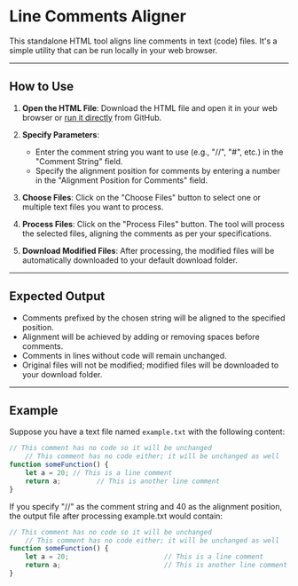 # Line Comments Aligner

This standalone HTML tool aligns line comments in text (code) files. It's a simple utility that can be run locally in your web browser.

---

## How to Use

1. **Open the HTML File**: Download the HTML file and open it in your web browser or [run it directly](https://danebae.github.io/aligner) from GitHub.

2. **Specify Parameters**: 
   - Enter the comment string you want to use (e.g., "//", "#", etc.) in the "Comment String" field.
   - Specify the alignment position for comments by entering a number in the "Alignment Position for Comments" field.

3. **Choose Files**: Click on the "Choose Files" button to select one or multiple text files you want to process.

4. **Process Files**: Click on the "Process Files" button. The tool will process the selected files, aligning the comments as per your specifications.

5. **Download Modified Files**: After processing, the modified files will be automatically downloaded to your default download folder.

---

## Expected Output

- Comments prefixed by the chosen string will be aligned to the specified position.
- Alignment will be achieved by adding or removing spaces before comments.
- Comments in lines without code will remain unchanged.
- Original files will not be modified; modified files will be downloaded to your download folder.

---

## Example

Suppose you have a text file named `example.txt` with the following content:

```javascript
// This comment has no code so it will be unchanged
    // This comment has no code either; it will be unchanged as well
function someFunction() {
    let a = 20; // This is a line comment
    return a;         // This is another line comment
}
```

If you specify "//" as the comment string and 40 as the alignment position, the output file after processing example.txt would contain:

```javascript
// This comment has no code so it will be unchanged
    // This comment has no code either; it will be unchanged as well
function someFunction() {
    let a = 20;                        // This is a line comment
    return a;                          // This is another line comment
}
```
